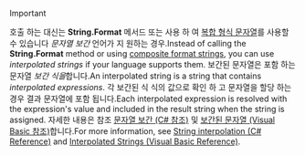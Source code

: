
> [!IMPORTANT] 
> <span data-ttu-id="a91e4-101">호출 하는 대신는 **String.Format** 메서드 또는 사용 하 여 [복합 형식 문자열](~/docs/standard/base-types/composite-formatting.md)를 사용할 수 있습니다 *문자열 보간* 언어가 지 원하는 경우.</span><span class="sxs-lookup"><span data-stu-id="a91e4-101">Instead of calling the **String.Format** method or using [composite format strings](~/docs/standard/base-types/composite-formatting.md), you can use *interpolated strings* if your language supports them.</span></span> <span data-ttu-id="a91e4-102">보간된 문자열은 포함 하는 문자열 *보간 식을*합니다.</span><span class="sxs-lookup"><span data-stu-id="a91e4-102">An interpolated string is a string that contains *interpolated expressions*.</span></span> <span data-ttu-id="a91e4-103">각 보간된 식 식의 값으로 확인 하 고 문자열을 할당 하는 경우 결과 문자열에 포함 됩니다.</span><span class="sxs-lookup"><span data-stu-id="a91e4-103">Each interpolated expression is resolved with the expression's value and included in the result string when the string is assigned.</span></span> <span data-ttu-id="a91e4-104">자세한 내용은 참조 [문자열 보간 (C# 참조)](~/docs/csharp/language-reference/tokens/interpolated.md) 및 [보간된 문자열 (Visual Basic 참조)](~/docs/visual-basic/programming-guide/language-features/strings/interpolated-strings.md)합니다.</span><span class="sxs-lookup"><span data-stu-id="a91e4-104">For more information, see [String interpolation (C# Reference)](~/docs/csharp/language-reference/tokens/interpolated.md) and [Interpolated Strings (Visual Basic Reference)](~/docs/visual-basic/programming-guide/language-features/strings/interpolated-strings.md).</span></span> 
